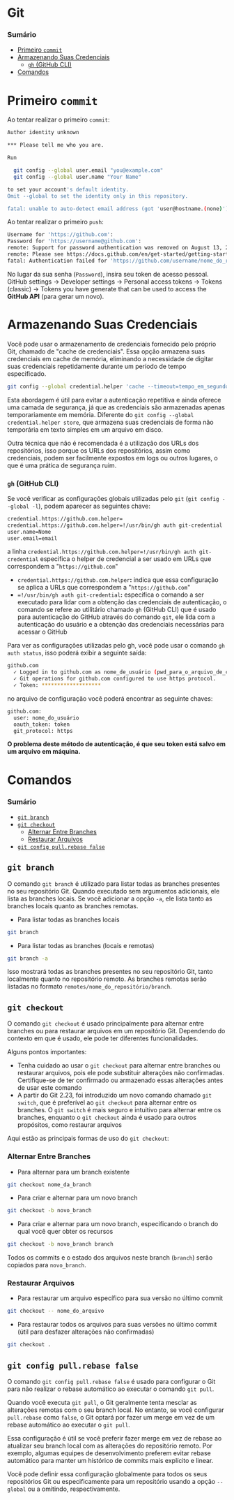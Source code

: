 # Git

### Sumário

- [Primeiro `commit`](#primeiro-commit)
- [Armazenando Suas Credenciais](#armazenando-suas-credenciais)
  + [`gh` (GitHub CLI)](#gh-github-cli)
- [Comandos](#comandos)

# <a id="primeiro-commit"></a>Primeiro `commit`

Ao tentar realizar o primeiro `commit`:

```bash
Author identity unknown

*** Please tell me who you are.

Run

  git config --global user.email "you@example.com"
  git config --global user.name "Your Name"

to set your account's default identity.
Omit --global to set the identity only in this repository.

fatal: unable to auto-detect email address (got 'user@hostname.(none)')
```

Ao tentar realizar o primeiro `push`:

```bash
Username for 'https://github.com': 
Password for 'https://username@github.com': 
remote: Support for password authentication was removed on August 13, 2021.
remote: Please see https://docs.github.com/en/get-started/getting-started-with-git/about-remote-repositories#cloning-with-https-urls for information on currently recommended modes of authentication.
fatal: Authentication failed for 'https://github.com/username/nome_do_repositório/'
```

No lugar da sua senha (`Password`), insira seu token de acesso pessoal. GitHub settings -> Developer settings -> Personal access tokens -> Tokens (classic) -> Tokens you have generate that can be used to access the **GitHub API** (para gerar um novo).

# <a id="armazenando-suas-credenciais"></a>Armazenando Suas Credenciais

Você pode usar o armazenamento de credenciais fornecido pelo próprio Git, chamado de "cache de credenciais". Essa opção armazena suas credenciais em cache de memória, eliminando a necessidade de digitar suas credenciais repetidamente durante um período de tempo especificado.

```bash
git config --global credential.helper 'cache --timeout=tempo_em_segundos'
```

Esta abordagem é útil para evitar a autenticação repetitiva e ainda oferece uma camada de segurança, já que as credenciais são armazenadas apenas temporariamente em memória. Diferente do `git config --global credential.helper store`, que armazena suas credenciais de forma não temporária em texto simples em um arquivo em disco.

Outra técnica que não é recomendada é a utilização dos URLs dos repositórios, isso porque os URLs dos repositórios, assim como credenciais, podem ser facilmente expostos em logs ou outros lugares, o que é uma prática  de segurança ruim.

### <a id="gh-github-cli"></a>`gh` (GitHub CLI)

Se você verificar as configurações globais utilizadas pelo `git` (`git config --global -l`), podem aparecer as seguintes chave:

```bash
credential.https://github.com.helper=
credential.https://github.com.helper=!/usr/bin/gh auth git-credential
user.name=Nome
user.email=email
```

a linha `credential.https://github.com.helper=!/usr/bin/gh auth git-credential` especifica o helper de credencial a ser usado em URLs que correspondem a "`https://github.com`"

- `credential.https://github.com.helper`**:** indica que essa configuração se aplica a URLs que correspondem a "`https://github.com`"
- `=!/usr/bin/gh auth git-credential`**:** especifica o comando a ser executado para lidar com a obtenção das credenciais de autenticação, o comando se refere ao utilitário chamado `gh` (GitHub CLI) que é usado para autenticação do GitHub através do comando `git`, ele lida com a autenticação do usuário e a obtenção das credenciais necessárias para acessar o GitHub

Para ver as configurações utilizadas pelo gh, você pode usar o comando `gh auth status`, isso poderá exibir a seguinte saída:

```bash
github.com
  ✓ Logged in to github.com as nome_de_usuário (pwd_para_o_arquivo_de_configuração)
  ✓ Git operations for github.com configured to use https protocol.
  ✓ Token: *******************
```

no arquivo de configuração você poderá encontrar as seguinte chaves:

```bash
github.com:
  user: nome_do_usuário
  oauth_token: token
  git_protocol: https
```

**O problema deste método de autenticação, é que seu token está salvo em um arquivo em máquina.**

# <a id=""></a>Comandos

### Sumário

- [`git branch`](#git-branch)
- [`git checkout`](#git-checkout)
    + [Alternar Entre Branches](#alternar-entre-branches)
    + [Restaurar Arquivos](#restaurar-arquivos)
- [`git config pull.rebase false`](#git-config-pullrebase-false)

## <a id ="git-branch"></a>`git branch`

O comando `git branch` é utilizado para listar todas as branches presentes no seu repositório Git. Quando executado sem argumentos adicionais, ele lista as branches locais. Se você adicionar a opção `-a`, ele lista tanto as branches locais quanto as branches remotas.

- Para listar todas as branches locais

```bash
git branch
```

- Para listar todas as branches (locais e remotas)

```bash
git branch -a
```

Isso mostrará todas as branches presentes no seu repositório Git, tanto localmente quanto no repositório remoto. As branches remotas serão listadas no formato `remotes/nome_do_repositório/branch`.

## <a id="git-checkout"></a>`git checkout`

O comando `git checkout` é usado principalmente para alternar entre branches ou para restaurar arquivos em um repositório Git. Dependendo do contexto em que é usado, ele pode ter diferentes funcionalidades.

Alguns pontos importantes:

- Tenha cuidado ao usar o `git checkout` para alternar entre branches ou restaurar arquivos, pois ele pode substituir alterações não confirmadas. Certifique-se de ter confirmado ou armazenado essas alterações antes de usar este comando
- A partir do Git 2.23, foi introduzido um novo comando chamado `git switch`, que é preferível ao `git checkout` para alternar entre os branches. O `git switch` é mais seguro e intuitivo para alternar entre os branches, enquanto o `git checkout` ainda é usado para outros propósitos, como restaurar arquivos

Aqui estão as principais formas de uso do `git checkout`:

### <a id="alternar-entre-branches"></a>Alternar Entre Branches

- Para alternar para um branch existente

```bash
git checkout nome_da_branch
```

- Para criar e alternar para um novo branch

```bash
git checkout -b novo_branch
```

- Para criar e alternar para um novo branch, especificando o branch do qual você quer obter os recursos

```bash
git checkout -b novo_branch branch
```

Todos os commits e o estado dos arquivos neste branch (`branch`) serão copiados para `novo_branch`.

### <a id="restaurar-arquivos"></a>Restaurar Arquivos

- Para restaurar um arquivo específico para sua versão no último commit

```bash
git checkout -- nome_do_arquivo
```

- Para restaurar todos os arquivos para suas versões no último commit (útil para desfazer alterações não confirmadas)

```bash
git checkout .
```

## <a id="git-config-pullrebase-false"></a>`git config pull.rebase false`

O comando `git config pull.rebase false` é usado para configurar o Git para não realizar o rebase automático ao executar o comando `git pull`.

Quando você executa `git pull`, o Git geralmente tenta mesclar as alterações remotas com o seu branch local. No entanto, se você configurar `pull.rebase` como `false`, o Git optará por fazer um merge em vez de um rebase automático ao executar o `git pull`.

Essa configuração é útil se você preferir fazer merge em vez de rebase ao atualizar seu branch local com as alterações do repositório remoto. Por exemplo, algumas equipes de desenvolvimento preferem evitar rebase automático para manter um histórico de commits mais explícito e linear.

Você pode definir essa configuração globalmente para todos os seus repositórios Git ou especificamente para um repositório usando a opção `--global` ou a omitindo, respectivamente.